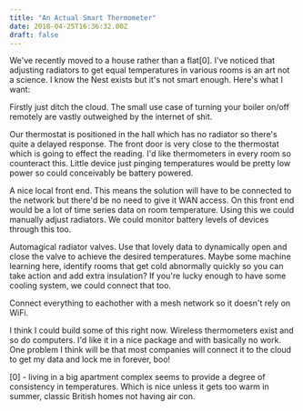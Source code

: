 ```yaml
---
title: "An Actual Smart Thermometer"
date: 2018-04-25T16:36:32.00Z
draft: false
---
```


We've recently moved to a house rather than a flat[0]. I've noticed that adjusting radiators to get equal temperatures in various rooms is an art not a science. I know the Nest exists but it's not smart enough. Here's what I want:
 
Firstly just ditch the cloud. The small use case of turning your boiler on/off remotely are vastly outweighed by the internet of shit.
 
Our thermostat is positioned in the hall which has no radiator so there's quite a delayed response. The front door is very close to the thermostat which is going to effect the reading. I'd like thermometers in every room so counteract this. Little device just pinging temperatures would be pretty low power so could conceivably be battery powered.
 
A nice local front end. This means the solution will have to be connected to the network but there'd be no need to give it WAN access. On this front end would be a lot of time series data on room temperature. Using this we could manually adjust radiators. We could monitor battery levels of devices through this too.
 
Automagical radiator valves. Use that lovely data to dynamically open and close the valve to achieve the desired temperatures. Maybe some machine learning here, identify rooms that get cold abnormally quickly so you can take action and add extra insulation? If you're lucky enough to have some cooling system, we could connect that too.
 
Connect everything to eachother with a mesh network so it doesn't rely on WiFi.
 
I think I could build some of this right now. Wireless thermometers exist and so do computers. I'd like it in a nice package and with basically no work. One problem I think will be that most companies will connect it to the cloud to get my data and lock me in forever, boo!
 
[0] - living in a big apartment complex seems to provide a degree of consistency in temperatures. Which is nice unless it gets too warm in summer, classic British homes not having air con.

